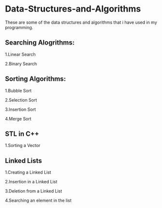 # Data-Structures-and-Algorithms
These are some of the data structures and algorithms that i have used in my programming.

## Searching Alogrithms:

1.Linear Search

2.Binary Search

## Sorting Algorithms:

1.Bubble Sort

2.Selection Sort

3.Insertion Sort

4.Merge Sort

## STL in C++

1.Sorting a Vector

## Linked Lists

1.Creating a Linked List

2.Insertion in a Linked List

3.Deletion from a Linked List

4.Searching an element in the list

